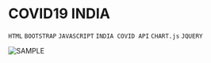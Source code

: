 # COVID19 INDIA

 `HTML`
 `BOOTSTRAP`
 `JAVASCRIPT`
 `INDIA COVID API`
 `CHART.js`
 `JQUERY`


![SAMPLE](./video.gif)
